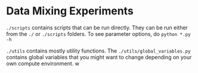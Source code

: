 # Data Mixing Experiments

`./scripts` contains scripts that can be run directly. They can be run either from the `./` or `./scripts` folders.
To see parameter options, do `python *.py -h`

`./utils` contains mostly utility functions.
The `./utils/global_variables.py` contains global variables that you might want to change depending on your own compute environment. w

